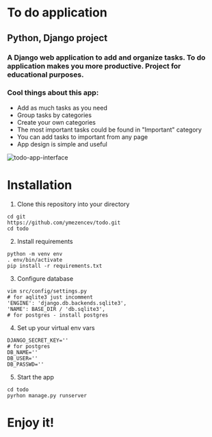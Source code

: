 # To do application
## Python, Django project

### A Django web application to add and organize tasks. To do application makes you more productive. Project for educational purposes.

### Cool things about this app:
* Add as much tasks as you need
* Group tasks by categories
* Create your own categories
* The most important tasks could be found in "Important" category
* You can add tasks to important from any page
* App design is simple and useful


![todo-app-interface](https://user-images.githubusercontent.com/60066986/97801859-ca2f7000-1c50-11eb-9db3-38d054aeeffa.png)

# Installation 
1. Clone this repository into your directory
```
cd git
https://github.com/ymezencev/todo.git
cd todo
```
2. Install requirements
```
python -m venv env
. env/bin/activate
pip install -r requirements.txt
```

3. Configure database
```
vim src/config/settings.py
# for aqlite3 just incomment
'ENGINE': 'django.db.backends.sqlite3',
'NAME': BASE_DIR / 'db.sqlite3',
# for postgres - install postgres
```
4. Set up your virtual env vars
```
DJANGO_SECRET_KEY=''
# for postgres
DB_NAME=''
DB_USER=''
DB_PASSWD=''

```
5. Start the app
```
cd todo
pyrhon manage.py runserver
```
# Enjoy it!
